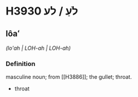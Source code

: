 # H3930 לֹעַ / לע

## lôaʻ

_(lo'ah | LOH-ah | LOH-ah)_

### Definition

masculine noun; from [[H3886]]; the gullet; throat.

- throat
